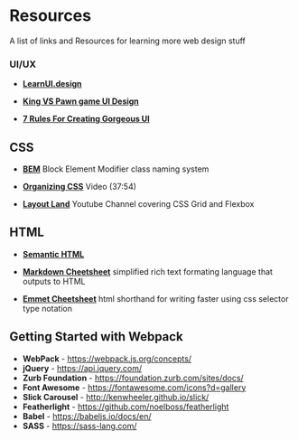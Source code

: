 Resources
======

A list of links and Resources for learning more web design stuff

### UI/UX


* **[LearnUI.design](https://learnui.design/blog/)**

* **[King VS Pawn game UI Design](https://learnui.design/blog/king-vs-pawn-game-ui-design.html)**
* **[7 Rules For Creating Gorgeous UI](https://learnui.design/blog/7-rules-for-creating-gorgeous-ui-part-1.html)**

## CSS
* **[BEM](http://getbem.com/)** Block Element Modifier class naming system

* **[Organizing CSS](https://www.youtube.com/watch?v=IKFq2cSbQ4Q)** Video (37:54)
* **[Layout Land](https://www.youtube.com/channel/UC7TizprGknbDalbHplROtag)** Youtube Channel covering CSS Grid and Flexbox

## HTML
* **[Semantic HTML](https://html.com/semantic-markup/)**

* **[Markdown Cheetsheet](https://github.com/adam-p/markdown-here/wiki/Markdown-Cheatsheet)** simplified rich text formating language that outputs to HTML
* **[Emmet Cheetsheet](https://docs.emmet.io/cheat-sheet/)** html shorthand for writing faster using css selector type notation



## Getting Started with Webpack

* **WebPack** - https://webpack.js.org/concepts/
* **jQuery** - https://api.jquery.com/
* **Zurb Foundation** - https://foundation.zurb.com/sites/docs/
* **Font Awesome** - https://fontawesome.com/icons?d=gallery
* **Slick Carousel** - http://kenwheeler.github.io/slick/
* **Featherlight** - https://github.com/noelboss/featherlight
* **Babel** - https://babeljs.io/docs/en/
* **SASS** - https://sass-lang.com/
